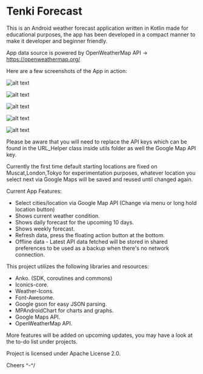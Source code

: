 # Tenki Forecast

This is an Android weather forecast application written in Kotlin made for educational purposes, the app has been developed in a compact manner to make it developer and beginner friendly.

App data source is powered by OpenWeatherMap API -> https://openweathermap.org/

Here are a few screenshots of the App in action:

![alt text](https://i.imgur.com/1Kt2Ycn.jpg)

![alt text](https://i.imgur.com/sMUfjSL.jpg)

![alt text](https://i.imgur.com/qOqiraD.jpg)

![alt text](https://i.imgur.com/ad7Dqb5.jpg)

![alt text](https://i.imgur.com/2jxDhrJ.jpg)
 
Please be aware that you will need to replace the API keys which can be found in the URL_Helper class inside utils folder as well the Google Map API key.

Currently the first time default starting locations are fixed on Muscat,London,Tokyo for experimentation purposes, whatever location you select next via Google Maps will be saved and reused until changed again.

Current App Features:
- Select cities/location via Google Map API (Change via menu or long hold location button)
- Shows current weather condition.
- Shows daily forecast for the upcoming 10 days.
- Shows weekly forecast.
- Refresh data, press the floating action button at the bottom.
- Offline data - Latest API data fetched will be stored in shared preferences to be used as a backup when there's no network connection.

This project utilizes the following libraries and resources:
- Anko. (SDK, coroutines and commons)
- Iconics-core.
- Weather-Icons.
- Font-Awesome.
- Google gson for easy JSON parsing.
- MPAndroidChart for charts and graphs.
- Google Maps API.
- OpenWeatherMap API.

More features will be added on upcoming updates, you may have a look at the to-do list under projects.

Project is licensed under Apache License 2.0.

Cheers ^-^/
